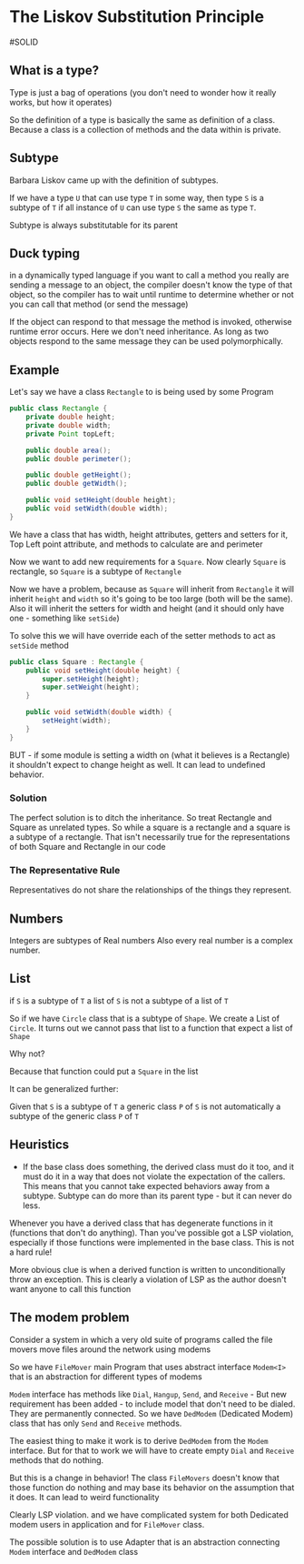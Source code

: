 # The Liskov Substitution Principle
#SOLID

## What is a type?
Type is just a bag of operations (you don't need to wonder how it really works, but how it operates)

So the definition of a type is basically the same as definition of a class. Because a class is a collection of methods and the data within is private.

## Subtype
Barbara Liskov came up with the definition of subtypes.

If we have a type `U` that can use type `T` in some way, then type `S` is a subtype of `T` if all instance of `U` can use type `S` the same as type `T`.

Subtype is always substitutable for its parent

## Duck typing
in a dynamically typed language if you want to call a method you really are sending a message to an object, the compiler doesn't know the type of that object, so the compiler has to wait until runtime to determine whether or not you can call that method (or send the message)

If the object can respond to that message the method is invoked, otherwise runtime error occurs. Here we don't need inheritance. As long as two objects respond to the same message they can be used polymorphically.


## Example
Let's say we have a class `Rectangle` to is being used by some Program

```java
public class Rectangle {
	private double height;
	private double width;
	private Point topLeft;

	public double area();
	public double perimeter();

	public double getHeight();
	public double getWidth();

	public void setHeight(double height);
	public void setWidth(double width);
}

```


We have a class that has width, height attributes, getters and setters for it, Top Left point attribute, and methods to calculate are and perimeter

Now we want to add new requirements for a `Square`. Now clearly `Square` is rectangle, so `Square` is a subtype of `Rectangle`

Now we have a problem, because as `Square` will inherit from `Rectangle` it will inherit `height` and `width` so it's going to be too large (both will be the same). Also it will inherit the setters for width and height (and it should only have one - something like `setSide`)

To solve this we will have override each of the setter methods to act as `setSide` method

```java
public class Square : Rectangle {
	public void setHeight(double height) {
		super.setHeight(height);
		super.setWeight(height);	
	}

	public void setWidth(double width) {
		setHeight(width);
	}
}
```


BUT - if some module is setting a width on (what it believes is a Rectangle) it shouldn't expect to change height as well. It can lead to undefined behavior.

### Solution 
The perfect solution is to ditch the inheritance. So treat Rectangle and Square as unrelated types. So while a square is a rectangle and a square is a subtype of a rectangle. That isn't necessarily true for the representations of both Square and Rectangle in our code

### The Representative Rule
Representatives do not share the relationships of the things they represent.


## Numbers

Integers are subtypes of Real numbers
Also every real number is a complex number.

## List
if `S` is a subtype of `T` a list of `S` is not a subtype of a list of `T`

So if we have `Circle` class that is a subtype of `Shape`. We create a List of `Circle`. It turns out we cannot pass that list to a function that expect a list of `Shape`

Why not?

Because that function could put a `Square` in the list

It can be generalized further:

Given that `S` is a subtype of `T` a generic class `P` of `S` is not automatically a subtype of the generic class `P` of `T`

## Heuristics

- If the base class does something, the derived class must do it too, and it must do it in a way that does not violate the expectation of the callers. 
This means that you cannot take expected behaviors away from a subtype. Subtype can do more than its parent type - but it can never do less. 

Whenever you have a derived class that has degenerate functions in it (functions that don't do anything). Than you've possible got a LSP violation, especially if those functions were implemented in the base class. This is not a hard rule!

More obvious clue is when a derived function is written to unconditionally throw an exception. This is clearly a violation of LSP as the author doesn't want anyone to call this function


## The modem problem

Consider a system in which a very old suite of programs called the file movers move files around the network using modems

So we have `FileMover`  main Program that uses abstract interface `Modem<I>` that is an abstraction for different types of modems

`Modem` interface has methods like `Dial`, `Hangup`, `Send`, and `Receive` - But new requirement has been added - to include model that don't need to be dialed. They are permanently connected. So we have `DedModem` (Dedicated Modem) class that has only `Send` and `Receive` methods.

The easiest thing to make it work is to derive `DedModem` from the `Modem` interface. But for that to work we will have to create empty `Dial` and `Receive` methods that do nothing.

But this is a change in behavior! The class `FileMovers` doesn't know that those function do nothing and may base its behavior on the assumption that it does. It can lead to weird functionality

Clearly LSP violation. and we have complicated system for both Dedicated modem users in application and for `FileMover` class. 

The possible solution is to use Adapter that is an abstraction connecting `Modem` interface and `DedModem` class